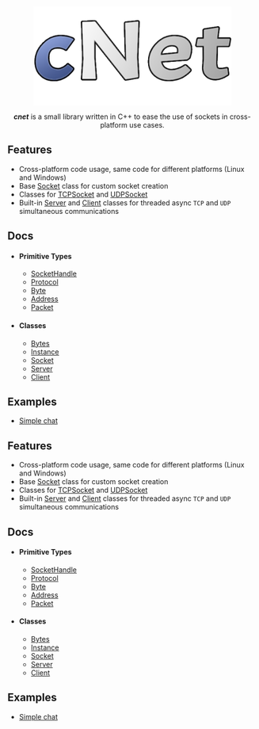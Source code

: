 <div align="center">

<a href="https://murkyyt.github.io/cnet"><img width=400 src="logo/cNetLogo.png" alt="logo" align="center"/></a>

***cnet*** is a small library written in C++ to ease the use of sockets in cross-platform use cases.

</div>

## Features
- Cross-platform code usage, same code for different platforms (Linux and Windows)
- Base [Socket](docs/classes/socket.md) class for custom socket creation
- Classes for [TCPSocket](docs/classes/tcpsocket.md) and [UDPSocket](docs/classes/udpsocket.md)
- Built-in [Server](docs/classes/server.md) and [Client]((docs/classes/client.md)) classes for threaded async `TCP` and `UDP` simultaneous communications

## Docs

- #### Primitive Types
    - [SocketHandle](docs/types/sockethandle.md)
    - [Protocol](docs/types/protocol.md)
    - [Byte](docs/types/byte.md)
    - [Address](docs/types/address.md)
    - [Packet](docs/types/packet.md)

- #### Classes
    - [Bytes](docs/classes/bytes.md)
    - [Instance](docs/classes/instance.md)
    - [Socket](docs/classes/socket.md)
    - [Server](docs/classes/server.md)
    - [Client](docs/classes/client.md)

## Examples

- [Simple chat](src/examples/chat/README.md)

## Features
- Cross-platform code usage, same code for different platforms (Linux and Windows)
- Base [Socket](docs/classes/socket.md) class for custom socket creation
- Classes for [TCPSocket](docs/classes/tcpsocket.md) and [UDPSocket](docs/classes/udpsocket.md)
- Built-in [Server](docs/classes/server.md) and [Client]((docs/classes/client.md)) classes for threaded async `TCP` and `UDP` simultaneous communications

## Docs

- #### Primitive Types
    - [SocketHandle](docs/types/sockethandle.md)
    - [Protocol](docs/types/protocol.md)
    - [Byte](docs/types/byte.md)
    - [Address](docs/types/address.md)
    - [Packet](docs/types/packet.md)

- #### Classes
    - [Bytes](docs/classes/bytes.md)
    - [Instance](docs/classes/instance.md)
    - [Socket](docs/classes/socket.md)
    - [Server](docs/classes/server.md)
    - [Client](docs/classes/client.md)

## Examples

- [Simple chat](src/examples/chat/README.md)
